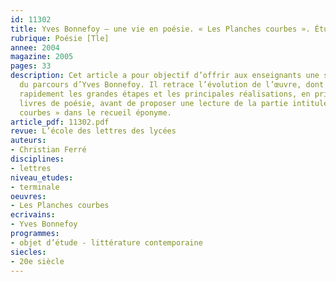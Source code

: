 ```yaml
---
id: 11302
title: Yves Bonnefoy – une vie en poésie. « Les Planches courbes ». Étude intégrale
rubrique: Poésie [Tle]
annee: 2004
magazine: 2005
pages: 33
description: Cet article a pour objectif d’offrir aux enseignants une synthèse chronologique
  du parcours d’Yves Bonnefoy. Il retrace l’évolution de l’œuvre, dont il présente
  rapidement les grandes étapes et les principales réalisations, en privilégiant les
  livres de poésie, avant de proposer une lecture de la partie intitulée « Les Planches
  courbes » dans le recueil éponyme.
article_pdf: 11302.pdf
revue: L’école des lettres des lycées
auteurs:
- Christian Ferré
disciplines:
- lettres
niveau_etudes:
- terminale
oeuvres:
- Les Planches courbes
ecrivains:
- Yves Bonnefoy
programmes:
- objet d’étude - littérature contemporaine
siecles:
- 20e siècle
---
```

